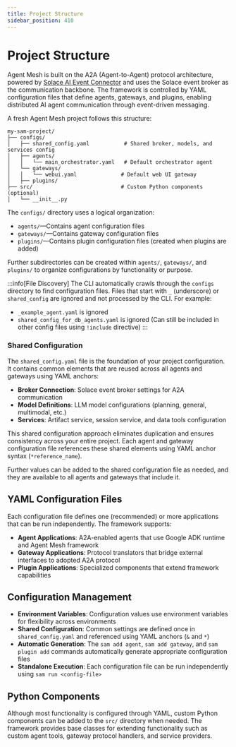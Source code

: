 ```yaml
---
title: Project Structure
sidebar_position: 410
---
```


# Project Structure

Agent Mesh is built on the A2A (Agent-to-Agent) protocol architecture, powered by [Solace AI Event Connector](../components/solace-ai-connector.md) and uses the Solace event broker as the communication backbone. The framework is controlled by YAML configuration files that define agents, gateways, and plugins, enabling distributed AI agent communication through event-driven messaging.

A fresh Agent Mesh project follows this structure:

```
my-sam-project/
├── configs/
│   ├── shared_config.yaml           # Shared broker, models, and services config
│   ├── agents/
│   │   └── main_orchestrator.yaml   # Default orchestrator agent
│   └── gateways/
│   │   └── webui.yaml              # Default web UI gateway
│   ├── plugins/
├── src/                            # Custom Python components (optional)
│   └── __init__.py
```

The `configs/` directory uses a logical organization:

- `agents/`—Contains agent configuration files
- `gateways/`—Contains gateway configuration files
- `plugins/`—Contains plugin configuration files (created when plugins are added)

Further subdirectories can be created within `agents/`, `gateways/`, and `plugins/` to organize configurations by functionality or purpose. 


:::info[File Discovery]
The CLI automatically crawls through the `configs` directory to find configuration files. Files that start with `_` (underscore) or `shared_config` are ignored and not processed by the CLI. For example:
- `_example_agent.yaml` is ignored
- `shared_config_for_db_agents.yaml` is ignored (Can still be included in other config files using `!include` directive)
:::

### Shared Configuration

The `shared_config.yaml` file is the foundation of your project configuration. It contains common elements that are reused across all agents and gateways using YAML anchors:

- **Broker Connection**: Solace event broker settings for A2A communication
- **Model Definitions**: LLM model configurations (planning, general, multimodal, etc.)
- **Services**: Artifact service, session service, and data tools configuration

This shared configuration approach eliminates duplication and ensures consistency across your entire project. Each agent and gateway configuration file references these shared elements using YAML anchor syntax (`*reference_name`).

Further values can be added to the shared configuration file as needed, and they are available to all agents and gateways that include it.

## YAML Configuration Files

Each configuration file defines one (recommended) or more applications that can be run independently. The framework supports:

- **Agent Applications**: A2A-enabled agents that use Google ADK runtime and Agent Mesh framework
- **Gateway Applications**: Protocol translators that bridge external interfaces to adopted A2A protocol
- **Plugin Applications**: Specialized components that extend framework capabilities

## Configuration Management

- **Environment Variables**: Configuration values use environment variables for flexibility across environments
- **Shared Configuration**: Common settings are defined once in `shared_config.yaml` and referenced using YAML anchors (`&` and `*`)
- **Automatic Generation**: The `sam add agent`, `sam add gateway`, and `sam plugin add` commands automatically generate appropriate configuration files
- **Standalone Execution**: Each configuration file can be run independently using `sam run <config-file>`

## Python Components

Although most functionality is configured through YAML, custom Python components can be added to the `src/` directory when needed. The framework provides base classes for extending functionality such as custom agent tools, gateway protocol handlers, and service providers.
